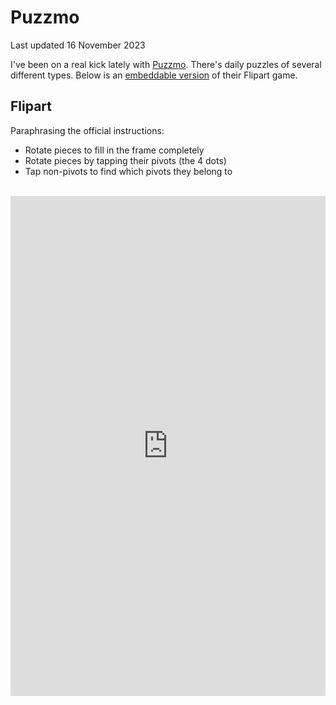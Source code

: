 # Puzzmo

Last updated 16 November 2023

I've been on a real kick lately with [Puzzmo](https://www.puzzmo.com/user/hi/chris). There's daily puzzles of several different types. Below is an [embeddable version](https://www.puzzmo.com/press) of their Flipart game.

## Flipart

Paraphrasing the official instructions:

- Rotate pieces to fill in the frame completely
- Rotate pieces by tapping their pivots (the 4 dots)
- Tap non-pivots to find which pivots they belong to

<br>

<iframe title="Puzzmo Presents" src="https://puzzmo.com/_embed/latest.html?embedID=play:pm61tt0" width="100%" height="800px" frameborder="0" allow="clipboard-write" class="no-user-selection"></iframe>